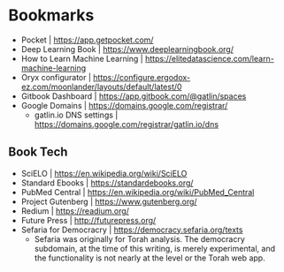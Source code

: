# Bookmarks

- Pocket | <https://app.getpocket.com/>
- Deep Learning Book | <https://www.deeplearningbook.org/>
- How to Learn Machine Learning | <https://elitedatascience.com/learn-machine-learning>
- Oryx configurator | <https://configure.ergodox-ez.com/moonlander/layouts/default/latest/0>
- Gitbook Dashboard | <https://app.gitbook.com/@gatlin/spaces>
- Google Domains | <https://domains.google.com/registrar/>
  - gatlin.io DNS settings | <https://domains.google.com/registrar/gatlin.io/dns>

## Book Tech

- SciELO | <https://en.wikipedia.org/wiki/SciELO>
- Standard Ebooks | <https://standardebooks.org/>
- PubMed Central | <https://en.wikipedia.org/wiki/PubMed_Central>
- Project Gutenberg | <https://www.gutenberg.org/>
- Redium | <https://readium.org/>
- Future Press | <http://futurepress.org/>
- Sefaria for Democracry | <https://democracy.sefaria.org/texts>
  - Sefaria was originally for Torah analysis. The democracry subdomain, at the time of this writing, is merely experimental, and the functionality is not nearly at the level or the Torah web app.
